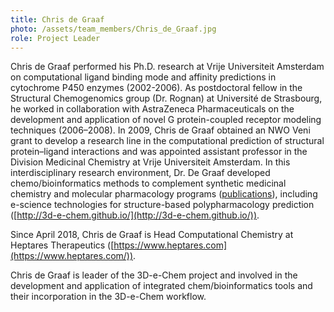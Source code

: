 ```yaml
---
title: Chris de Graaf
photo: /assets/team_members/Chris_de_Graaf.jpg
role: Project Leader
---
```

Chris de Graaf performed his Ph.D. research at Vrije Universiteit Amsterdam on computational ligand binding mode and affinity predictions in cytochrome P450 enzymes (2002-2006). As postdoctoral fellow in the Structural Chemogenomics group (Dr. Rognan) at Université de Strasbourg, he worked in collaboration with AstraZeneca Pharmaceuticals on the development and application of novel G protein-coupled receptor modeling techniques (2006–2008).
In 2009, Chris de Graaf obtained an NWO Veni grant to develop a research line in the computational prediction of structural protein–ligand interactions and was appointed assistant professor in the Division Medicinal Chemistry at Vrije Universiteit Amsterdam. In this interdisciplinary research environment, Dr. De Graaf developed chemo/bioinformatics methods to complement synthetic medicinal chemistry and molecular pharmacology programs ([publications](https://scholar.google.nl/citations?user=Sdri5EkAAAAJ&hl=en)), including e-science technologies for structure-based polypharmacology prediction ([http://3d-e-chem.github.io/](http://3d-e-chem.github.io/)).

Since April 2018, Chris de Graaf is Head Computational Chemistry at Heptares Therapeutics ([https://www.heptares.com](https://www.heptares.com/)).

Chris de Graaf is leader of the 3D-e-Chem project and involved in the development and application of integrated chem/bioinformatics tools and their incorporation in the 3D-e-Chem workflow.
